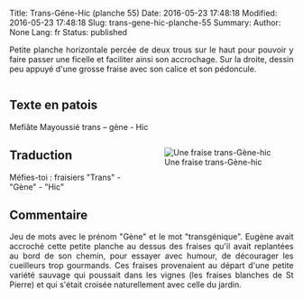 Title: Trans-Géne-Hic (planche 55)
Date: 2016-05-23 17:48:18
Modified: 2016-05-23 17:48:18
Slug: trans-gene-hic-planche-55
Summary: 
Author: None
Lang: fr
Status: published

<p style="text-align:justify;">Petite planche horizontale percée de deux trous sur le haut pour pouvoir y faire passer une ficelle et faciliter ainsi son accrochage. Sur la droite, dessin peu appuyé d'une grosse fraise avec son calice et son pédoncule.</p>

<figure class="image-block" style="float: center;">
  <img alt="" src="{static}/images/planche_55.png">
  <figcaption style="max-width: 700px"></figcaption>
</figure>


## Texte en patois
Mefiâte  Mayoussié  trans – gène  - Hic
<figure class="image-block" style="float: right;">
  <img alt="Une fraise trans-Gène-hic" src="{static}/images/planche_55_dessin.png">
  <figcaption style="max-width: 288px">Une fraise trans-Gène-hic</figcaption>
</figure>


## Traduction
Méfies-toi : fraisiers  "Trans" - "Gène" - "Hic"

## Commentaire
<p style="text-align:justify;">Jeu de mots avec le prénom "Gène" et le mot "transgénique".
Eugène avait accroché cette petite planche au dessus des fraises qu'il avait replantées au bord de son chemin, pour essayer avec humour, de décourager les cueilleurs trop gourmands.
Ces fraises provenaient au départ d'une petite variété sauvage qui poussait dans les vignes (les fraises blanches de St Pierre) et qui s'était croisée naturellement avec celle du jardin.</p>
